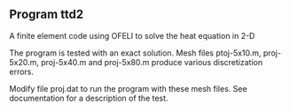 Program ttd2
------------
A finite element code using OFELI to solve the heat equation in 2-D

The program is tested with an exact solution.
Mesh files ptoj-5x10.m, proj-5x20.m, proj-5x40.m and proj-5x80.m
produce various discretization errors.

Modify file proj.dat to run the program with these mesh files.
See documentation for a description of the test.



